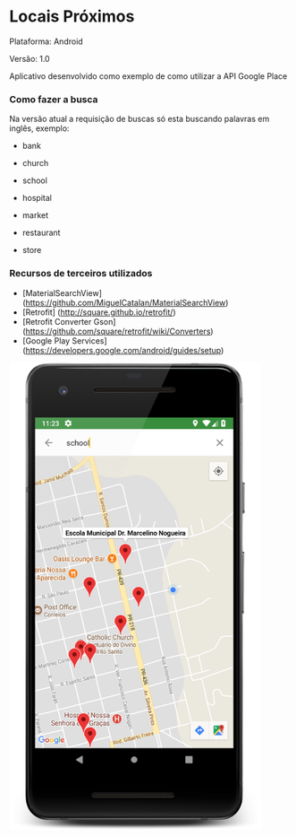 # Locais Próximos

Plataforma: Android

Versão: 1.0

Aplicativo desenvolvido como exemplo de como utilizar a API Google Place

### Como fazer a busca ###

Na versão atual a requisição de buscas só esta buscando palavras em inglês, exemplo:

  * bank

  * church

  * school
  
  * hospital
  
  * market
  
  * restaurant
  
  * store

### Recursos de terceiros utilizados ###
* [MaterialSearchView] (https://github.com/MiguelCatalan/MaterialSearchView)
* [Retrofit] (http://square.github.io/retrofit/)
* [Retrofit Converter Gson] (https://github.com/square/retrofit/wiki/Converters)
* [Google Play Services] (https://developers.google.com/android/guides/setup)

<img src="https://github.com/LucasFerreira159/Locais-Proximos/blob/master/app/src/main/res/drawable/sampl.png" width="450">
